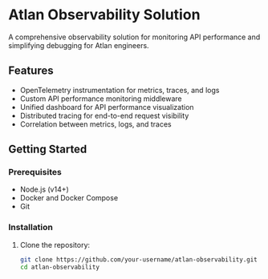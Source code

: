 # Atlan Observability Solution

A comprehensive observability solution for monitoring API performance and simplifying debugging for Atlan engineers.

## Features

- OpenTelemetry instrumentation for metrics, traces, and logs
- Custom API performance monitoring middleware
- Unified dashboard for API performance visualization
- Distributed tracing for end-to-end request visibility
- Correlation between metrics, logs, and traces

## Getting Started

### Prerequisites

- Node.js (v14+)
- Docker and Docker Compose
- Git

### Installation

1. Clone the repository:
   ```bash
   git clone https://github.com/your-username/atlan-observability.git
   cd atlan-observability